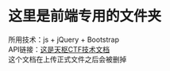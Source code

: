 # 这里是前端专用的文件夹
所用技术：js + jQuery + Bootstrap<br/>
API链接：[这是天枢CTF技术文档](https://www.showdoc.cc/ctftech?page_id=1034075743185795)<br/>
这个文档在上传正式文件之后会被删掉